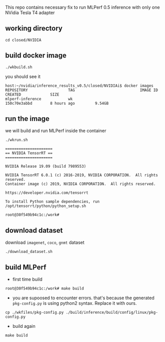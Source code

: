 This repo contains necessary fix to run MLPerf 0.5 inference with only one NVidia Tesla T4 adapter

## working directory
```
cd closed/NVIDIA
```

## build docker image
```
./wkbuild.sh
```

you should see it 
```
host:~/nvidia/inference_results_v0.5/closed/NVIDIAi$ docker images 
REPOSITORY                  TAG                             IMAGE ID            CREATED             SIZE
mlperf-inference            wk                              150c70e3abbd        8 hours ago         9.54GB
```

## run the image
we will build and run MLPerf inside the container
```
./wkrun.sh

=====================
== NVIDIA TensorRT ==
=====================

NVIDIA Release 19.09 (build 7989553)

NVIDIA TensorRT 6.0.1 (c) 2016-2019, NVIDIA CORPORATION.  All rights reserved.
Container image (c) 2019, NVIDIA CORPORATION.  All rights reserved.

https://developer.nvidia.com/tensorrt

To install Python sample dependencies, run /opt/tensorrt/python/python_setup.sh

root@30f549b94c1c:/work# 

```

## download dataset
download `imagenet`, `coco`, `gnmt` dataset
```
./download_dataset.sh
```

## build MLPerf

* first time build 
```
root@30f549b94c1c:/work# make build 
```

* you are supoosed to encounter errors.   that's because the generated `pkg-config.py` is using python2 syntax.  Replace it with ours.

```
cp ./wkfiles/pkg-config.py ./build/inference/build/config/linux/pkg-config.py
```
* build again
```
make build
```
